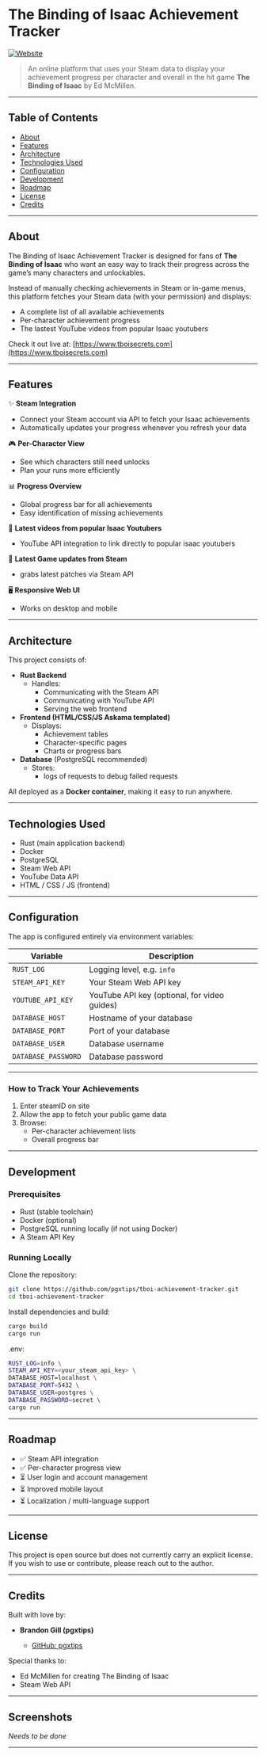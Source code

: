 # The Binding of Isaac Achievement Tracker

[![Website](https://img.shields.io/website?url=https%3A%2F%2Fwww.tboisecrets.com)](https://www.tboisecrets.com)

> An online platform that uses your Steam data to display your achievement progress per character and overall in the hit game **The Binding of Isaac** by Ed McMillen.

---

## Table of Contents

- [About](#about)
- [Features](#features)
- [Architecture](#architecture)
- [Technologies Used](#technologies-used)
- [Configuration](#configuration)
- [Development](#development)
- [Roadmap](#roadmap)
- [License](#license)
- [Credits](#credits)

---

## About

The Binding of Isaac Achievement Tracker is designed for fans of **The Binding of Isaac** who want an easy way to track their progress across the game’s many characters and unlockables.

Instead of manually checking achievements in Steam or in-game menus, this platform fetches your Steam data (with your permission) and displays:

- A complete list of all available achievements
- Per-character achievement progress
- The lastest YouTube videos from popular Isaac youtubers

Check it out live at: [https://www.tboisecrets.com](https://www.tboisecrets.com)

---

## Features

✨ **Steam Integration**  
- Connect your Steam account via API to fetch your Isaac achievements
- Automatically updates your progress whenever you refresh your data

🎮 **Per-Character View**  
- See which characters still need unlocks
- Plan your runs more efficiently

📊 **Progress Overview**  
- Global progress bar for all achievements
- Easy identification of missing achievements

🔗 **Latest videos from popular Isaac Youtubers**  
- YouTube API integration to link directly to popular isaac youtubers

📰 **Latest Game updates from Steam**  
- grabs latest patches via Steam API 

🖥️ **Responsive Web UI**  
- Works on desktop and mobile

---

## Architecture

This project consists of:

- **Rust Backend**  
    - Handles:
      - Communicating with the Steam API
      - Communicating with YouTube API
      - Serving the web frontend
- **Frontend (HTML/CSS/JS Askama templated)**  
    - Displays:
      - Achievement tables
      - Character-specific pages
      - Charts or progress bars
- **Database** (PostgreSQL recommended)  
    - Stores:
      - logs of requests to debug failed requests 

All deployed as a **Docker container**, making it easy to run anywhere.

---

## Technologies Used

- Rust (main application backend)
- Docker
- PostgreSQL
- Steam Web API
- YouTube Data API
- HTML / CSS / JS (frontend)

---

## Configuration

The app is configured entirely via environment variables:

| Variable            | Description                                        |
|----------------------|----------------------------------------------------|
| `RUST_LOG`           | Logging level, e.g. `info`                         |
| `STEAM_API_KEY`      | Your Steam Web API key                             |
| `YOUTUBE_API_KEY`    | YouTube API key (optional, for video guides)       |
| `DATABASE_HOST`      | Hostname of your database                          |
| `DATABASE_PORT`      | Port of your database                              |
| `DATABASE_USER`      | Database username                                  |
| `DATABASE_PASSWORD`  | Database password                                  |

---

### How to Track Your Achievements

1. Enter steamID on site
2. Allow the app to fetch your public game data
3. Browse:
   - Per-character achievement lists
   - Overall progress bar
   
---

## Development

### Prerequisites

- Rust (stable toolchain)
- Docker (optional)
- PostgreSQL running locally (if not using Docker)
- A Steam API Key

### Running Locally

Clone the repository:

```bash
git clone https://github.com/pgxtips/tboi-achievement-tracker.git
cd tboi-achievement-tracker
````

Install dependencies and build:

```bash
cargo build
cargo run
```

.env:

```bash
RUST_LOG=info \
STEAM_API_KEY=<your_steam_api_key> \
DATABASE_HOST=localhost \
DATABASE_PORT=5432 \
DATABASE_USER=postgres \
DATABASE_PASSWORD=secret \
cargo run
```

---

## Roadmap

* ✅ Steam API integration
* ✅ Per-character progress view
* ⏳ User login and account management
* ⏳ Improved mobile layout
* ⏳ Localization / multi-language support

---

## License

This project is open source but does not currently carry an explicit license. If you wish to use or contribute, please reach out to the author.

---

## Credits

Built with love by:

* **Brandon Gill (pgxtips)**

  * [GitHub: pgxtips](https://github.com/pgxtips)

Special thanks to:

* Ed McMillen for creating The Binding of Isaac
* Steam Web API

---

## Screenshots

*Needs to be done*

---
